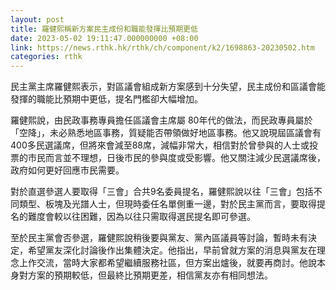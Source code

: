 ```yaml
---
layout: post
title: 羅健熙稱新方案民主成份和職能發揮比預期更低
date: 2023-05-02 19:11:47.000000000 +08:00
link: https://news.rthk.hk/rthk/ch/component/k2/1698863-20230502.htm
categories: rthk
---
```


民主黨主席羅健熙表示，對區議會組成新方案感到十分失望，民主成份和區議會能發揮的職能比預期中更低，提名門檻卻大幅增加。

羅健熙說，由民政事務專員擔任區議會主席屬 80年代的做法，而民政專員屬於「空降」，未必熟悉地區事務，質疑能否帶領做好地區事務。他又說現屆區議會有400多民選議席，但將來會減至88席，減幅非常大，相信對於曾參與的人士或投票的市民而言並不理想，日後市民的參與度或受影響。他又關注減少民選議席後，政府如何更好回應市民需要。

對於直選參選人要取得「三會」合共9名委員提名，羅健熙說以往「三會」包括不同類型、板塊及光譜人士，但現時委任名單側重一邊，對於民主黨而言，要取得提名的難度會較以往困難，因為以往只需取得選民提名即可參選。

至於民主黨會否參選，羅健熙說稍後要與黨友、黨內區議員等討論，暫時未有決定，希望黨友深化討論後作出集體決定。他指出，早前曾就方案的消息與黨友在理念上作交流，當時大家都希望繼續服務社區，但方案出爐後，就要再商討。他說本身對方案的預期較低，但最終比預期更差，相信黨友亦有相同想法。
